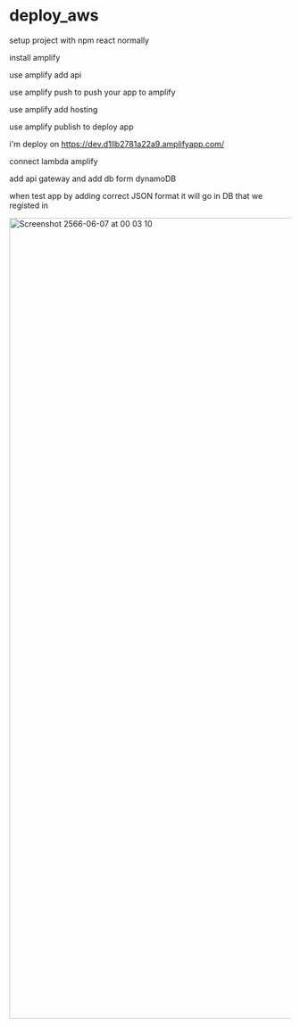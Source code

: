 # deploy_aws
setup project with npm react normally

install amplify

use amplify add api

use amplify push to push your app to amplify

use amplify add hosting

use amplify publish to deploy app

i'm deploy on https://dev.d1llb2781a22a9.amplifyapp.com/

connect lambda amplify

add api gateway and add db form dynamoDB

when test app by adding correct JSON format it will go in DB that we registed in

<img width="1436" alt="Screenshot 2566-06-07 at 00 03 10" src="https://github.com/SoStellar/deploy_aws/assets/103926905/b3a0a915-aa6e-478f-a00a-1b83cf5b0b16">

